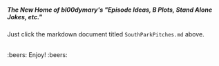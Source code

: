 ##### The New Home of bl00dymary's "Episode Ideas, B Plots, Stand Alone Jokes, etc." #####

Just click the markdown document titled `SouthParkPitches.md` above.
<p><br>
:beers: Enjoy! :beers:
</p><br>
